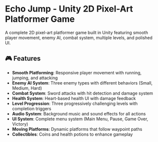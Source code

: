 # Echo Jump - Unity 2D Pixel-Art Platformer Game

A complete 2D pixel-art platformer game built in Unity featuring smooth player movement, enemy AI, combat system, multiple levels, and polished UI.

## 🎮 Features

- **Smooth Platforming**: Responsive player movement with running, jumping, and attacking
- **Enemy AI System**: Three enemy types with different behaviors (Small, Medium, Hard)
- **Combat System**: Sword attacks with hit detection and damage system
- **Health System**: Heart-based health UI with damage feedback
- **Level Progression**: Three progressively challenging levels with completion triggers
- **Audio System**: Background music and sound effects for all actions
- **UI System**: Complete menu system (Main Menu, Pause, Game Over, Victory)
- **Moving Platforms**: Dynamic platforms that follow waypoint paths
- **Collectibles**: Coins and health potions to enhance gameplay
